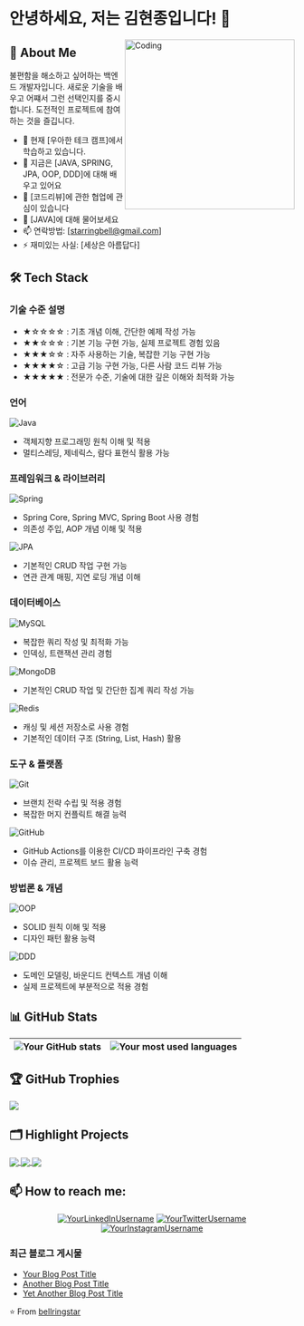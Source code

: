 # 안녕하세요, 저는 김현종입니다! 👋

<img align="right" alt="Coding" width="300" src="https://media.giphy.com/media/M9gbBd9nbDrOTu1Mqx/giphy.gif">

## 🚀 About Me
불편함을 해소하고 싶어하는 백엔드 개발자입니다. 새로운 기술을 배우고 어쨰서 그런 선택인지를 중시합니다. 도전적인 프로젝트에 참여하는 것을 즐깁니다.

- 🔭 현재 [우아한 테크 캠프]에서 학습하고 있습니다.
- 🌱 지금은 [JAVA, SPRING, JPA, OOP, DDD]에 대해 배우고 있어요
- 👯 [코드리뷰]에 관한 협업에 관심이 있습니다
- 💬 [JAVA]에 대해 물어보세요
- 📫 연락방법: [starringbell@gmail.com]
- ⚡ 재미있는 사실: [세상은 아름답다]

## 🛠 Tech Stack

### 기술 수준 설명
- ★☆☆☆☆ : 기초 개념 이해, 간단한 예제 작성 가능
- ★★☆☆☆ : 기본 기능 구현 가능, 실제 프로젝트 경험 있음
- ★★★☆☆ : 자주 사용하는 기술, 복잡한 기능 구현 가능
- ★★★★☆ : 고급 기능 구현 가능, 다른 사람 코드 리뷰 가능
- ★★★★★ : 전문가 수준, 기술에 대한 깊은 이해와 최적화 가능

### 언어
![Java](https://img.shields.io/badge/Java-★★★☆☆-007396?style=for-the-badge&logo=java&logoColor=white)
- 객체지향 프로그래밍 원칙 이해 및 적용
- 멀티스레딩, 제네릭스, 람다 표현식 활용 가능

### 프레임워크 & 라이브러리
![Spring](https://img.shields.io/badge/Spring-★★★☆☆-6DB33F?style=for-the-badge&logo=spring&logoColor=white)
- Spring Core, Spring MVC, Spring Boot 사용 경험
- 의존성 주입, AOP 개념 이해 및 적용

![JPA](https://img.shields.io/badge/JPA-★★☆☆☆-59666C?style=for-the-badge&logo=hibernate&logoColor=white)
- 기본적인 CRUD 작업 구현 가능
- 연관 관계 매핑, 지연 로딩 개념 이해

### 데이터베이스
![MySQL](https://img.shields.io/badge/MySQL-★★★☆☆-4479A1?style=for-the-badge&logo=mysql&logoColor=white)
- 복잡한 쿼리 작성 및 최적화 가능
- 인덱싱, 트랜잭션 관리 경험

![MongoDB](https://img.shields.io/badge/MongoDB-★★☆☆☆-47A248?style=for-the-badge&logo=mongodb&logoColor=white)
- 기본적인 CRUD 작업 및 간단한 집계 쿼리 작성 가능

![Redis](https://img.shields.io/badge/Redis-★★☆☆☆-DC382D?style=for-the-badge&logo=redis&logoColor=white)
- 캐싱 및 세션 저장소로 사용 경험
- 기본적인 데이터 구조 (String, List, Hash) 활용

### 도구 & 플랫폼
![Git](https://img.shields.io/badge/Git-★★★★☆-F05032?style=for-the-badge&logo=git&logoColor=white)
- 브랜치 전략 수립 및 적용 경험
- 복잡한 머지 컨플릭트 해결 능력

![GitHub](https://img.shields.io/badge/GitHub-★★★★☆-181717?style=for-the-badge&logo=github&logoColor=white)
- GitHub Actions를 이용한 CI/CD 파이프라인 구축 경험
- 이슈 관리, 프로젝트 보드 활용 능력

### 방법론 & 개념
![OOP](https://img.shields.io/badge/OOP-★★★☆☆-FF69B4?style=for-the-badge)
- SOLID 원칙 이해 및 적용
- 디자인 패턴 활용 능력

![DDD](https://img.shields.io/badge/DDD-★★☆☆☆-1572B6?style=for-the-badge)
- 도메인 모델링, 바운디드 컨텍스트 개념 이해
- 실제 프로젝트에 부분적으로 적용 경험

## 📊 GitHub Stats

<img align="center" src="https://github-readme-stats.vercel.app/api?username=bellringstar&show_icons=true&include_all_commits=true&theme=buefy&hide_border=true" alt="Your GitHub stats" /> | <img align="center" src="https://github-readme-stats.vercel.app/api/top-langs/?username=bellringstar&layout=compact&theme=buefy&hide_border=true" alt="Your most used languages" />
| ------------- | ------------- |

## 🏆 GitHub Trophies

![](https://github-profile-trophy.vercel.app/?username=bellringstar&theme=nord&no-frame=true&no-bg=true&margin-w=4)

## 🗂️ Highlight Projects

<a href="https://github.com/bellringstar/Matzip-Curator-Server">
  <img align="center" src="https://github-readme-stats.vercel.app/api/pin/?username=bellringstar&repo=Matzip-Curator-Server&theme=buefy" />
</a>
<a href="https://github.com/bellringstar/keepham">
  <img align="center" src="https://github-readme-stats.vercel.app/api/pin/?username=bellringstar&repo=keepham&theme=buefy" />
</a>
<a href="https://github.com/bellringstar/keepham-api">
  <img align="center" src="https://github-readme-stats.vercel.app/api/pin/?username=bellringstar&repo=keepham-api&theme=buefy" />
</a>

## 📫 How to reach me:

<p align="center">
<a href="https://linkedin.com/in/YourLinkedInUsername" target="blank"><img align="center" src="https://img.shields.io/badge/-LinkedIn-0e76a8?style=flat-square&logo=Linkedin&logoColor=white" alt="YourLinkedInUsername" /></a>
<a href="https://twitter.com/YourTwitterUsername" target="blank"><img align="center" src="https://img.shields.io/badge/-Twitter-00acee?style=flat-square&logo=Twitter&logoColor=white" alt="YourTwitterUsername" /></a>
<a href="https://instagram.com/YourInstagramUsername" target="blank"><img align="center" src="https://img.shields.io/badge/-Instagram-e4405f?style=flat-square&logo=Instagram&logoColor=white" alt="YourInstagramUsername" /></a>
</p>

### 최근 블로그 게시물
<!-- BLOG-POST-LIST:START -->
- [Your Blog Post Title](https://yourblog.com/post1)
- [Another Blog Post Title](https://yourblog.com/post2)
- [Yet Another Blog Post Title](https://yourblog.com/post3)
<!-- BLOG-POST-LIST:END -->

⭐️ From [bellringstar](https://github.com/bellringstar)
